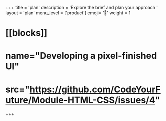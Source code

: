 +++
title = 'plan'
description = 'Explore the brief and plan your approach '
layout = 'plan'
menu_level = ['product']
emoji= '🎁'
weight = 1
# [[blocks]]
# name="Developing a pixel-finished UI"
# src="https://github.com/CodeYourFuture/Module-HTML-CSS/issues/4"
+++
